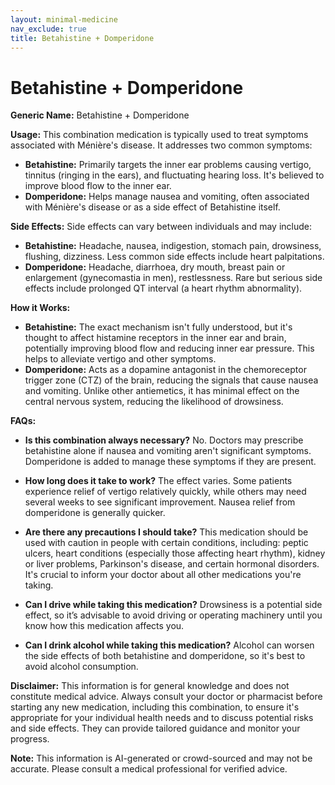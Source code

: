 ```yaml
---
layout: minimal-medicine
nav_exclude: true
title: Betahistine + Domperidone
---
```


# Betahistine + Domperidone

**Generic Name:** Betahistine + Domperidone


**Usage:**  This combination medication is typically used to treat symptoms associated with Ménière's disease.  It addresses two common symptoms:

* **Betahistine:** Primarily targets the inner ear problems causing vertigo, tinnitus (ringing in the ears), and fluctuating hearing loss.  It's believed to improve blood flow to the inner ear.
* **Domperidone:** Helps manage nausea and vomiting, often associated with Ménière's disease or as a side effect of Betahistine itself.


**Side Effects:** Side effects can vary between individuals and may include:

* **Betahistine:**  Headache, nausea, indigestion, stomach pain, drowsiness, flushing, dizziness. Less common side effects include heart palpitations.
* **Domperidone:**  Headache, diarrhoea, dry mouth, breast pain or enlargement (gynecomastia in men), restlessness.  Rare but serious side effects include prolonged QT interval (a heart rhythm abnormality).


**How it Works:**

* **Betahistine:** The exact mechanism isn't fully understood, but it's thought to affect histamine receptors in the inner ear and brain, potentially improving blood flow and reducing inner ear pressure.  This helps to alleviate vertigo and other symptoms.
* **Domperidone:** Acts as a dopamine antagonist in the chemoreceptor trigger zone (CTZ) of the brain, reducing the signals that cause nausea and vomiting. Unlike other antiemetics, it has minimal effect on the central nervous system, reducing the likelihood of drowsiness.


**FAQs:**

* **Is this combination always necessary?**  No.  Doctors may prescribe betahistine alone if nausea and vomiting aren't significant symptoms.  Domperidone is added to manage these symptoms if they are present.

* **How long does it take to work?**  The effect varies.  Some patients experience relief of vertigo relatively quickly, while others may need several weeks to see significant improvement.  Nausea relief from domperidone is generally quicker.

* **Are there any precautions I should take?**  This medication should be used with caution in people with certain conditions, including:  peptic ulcers, heart conditions (especially those affecting heart rhythm), kidney or liver problems, Parkinson's disease, and certain hormonal disorders.  It's crucial to inform your doctor about all other medications you're taking.

* **Can I drive while taking this medication?**  Drowsiness is a potential side effect, so it’s advisable to avoid driving or operating machinery until you know how this medication affects you.

* **Can I drink alcohol while taking this medication?** Alcohol can worsen the side effects of both betahistine and domperidone, so it's best to avoid alcohol consumption.


**Disclaimer:** This information is for general knowledge and does not constitute medical advice.  Always consult your doctor or pharmacist before starting any new medication, including this combination, to ensure it's appropriate for your individual health needs and to discuss potential risks and side effects.  They can provide tailored guidance and monitor your progress.


**Note:** This information is AI-generated or crowd-sourced and may not be accurate. Please consult a medical professional for verified advice.